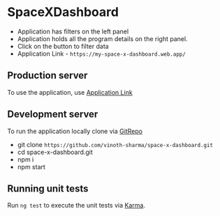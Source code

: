 # SpaceXDashboard

- Application has filters on the left panel
- Application holds all the program details on the right panel.
- Click on the button to filter data
- Application Link - `https://my-space-x-dashboard.web.app/`

## Production server

To use the application, use [Application Link](https://my-space-x-dashboard.web.app/)

## Development server

To run the application locally clone via [GitRepo](https://github.com/vinoth-sharma/space-x-dashboard)

- git clone `https://github.com/vinoth-sharma/space-x-dashboard.git`
- cd space-x-dashboard.git
- npm i
- npm start

## Running unit tests

Run `ng test` to execute the unit tests via [Karma](https://karma-runner.github.io).
